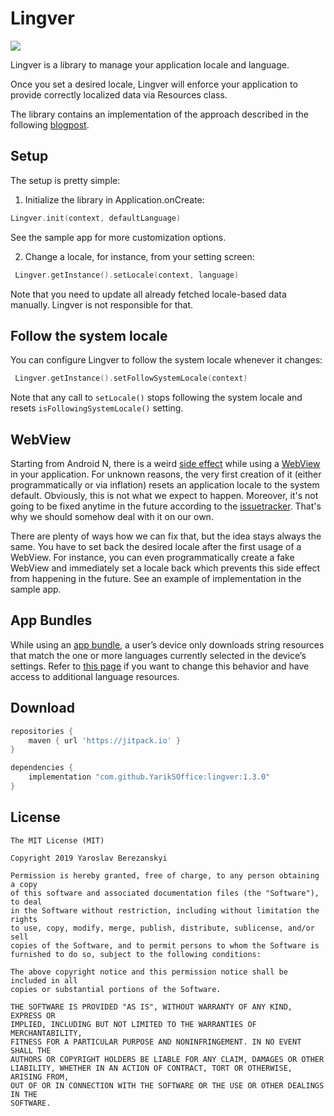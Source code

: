 # Lingver

[![](https://jitpack.io/v/YarikSOffice/lingver.svg)](https://jitpack.io/#YarikSOffice/lingver)

Lingver is a library to manage your application locale and language.
 
Once you set a desired locale, Lingver will enforce your application to provide correctly localized data via Resources class.

The library contains an implementation of the approach described in the following [blogpost](https://proandroiddev.com/change-language-programmatically-at-runtime-on-android-5e6bc15c758).

## Setup

The setup is pretty simple:

1. Initialize the library in Application.onCreate:

``` kotlin
Lingver.init(context, defaultLanguage)
```
See the sample app for more customization options.

2. Change a locale, for instance, from your setting screen:

``` kotlin
 Lingver.getInstance().setLocale(context, language)
```

Note that you need to update all already fetched locale-based data manually. Lingver is not responsible for that.

## Follow the system locale

You can configure Lingver to follow the system locale whenever it changes:

 ``` kotlin
  Lingver.getInstance().setFollowSystemLocale(context)
 ```

Note that any call to `setLocale()` stops following the system locale and resets `isFollowingSystemLocale()` setting. 

## WebView

Starting from Android N, there is a weird [side effect](https://issuetracker.google.com/issues/37113860) while using a [WebView](https://developer.android.com/reference/android/webkit/WebView)
in your application. For unknown reasons, the very first creation of it (either programmatically or via inflation)
resets an application locale to the system default. Obviously, this is not what we expect to happen.
Moreover, it's not going to be fixed anytime in the future according to the [issuetracker](https://issuetracker.google.com/issues/37113860).
That's why we should somehow deal with it on our own.

There are plenty of ways how we can fix that, but the idea stays always the same. You have to set back 
the desired locale after the first usage of a WebView. For instance, you can even programmatically create
a fake WebView and immediately set a locale back which prevents this side effect from happening in the future.
See an example of implementation in the sample app.

## App Bundles

While using an [app bundle](https://developer.android.com/guide/app-bundle), a user’s device only downloads string resources
that match the one or more languages currently selected in the device’s settings. Refer to [this page](https://stackoverflow.com/questions/52731670/android-app-bundle-with-in-app-locale-change) if you want to change this behavior and have access to additional language resources.

## Download

``` groovy
repositories {
    maven { url 'https://jitpack.io' }
}

dependencies {
    implementation "com.github.YarikSOffice:lingver:1.3.0"
}
```

## License

```
The MIT License (MIT)

Copyright 2019 Yaroslav Berezanskyi

Permission is hereby granted, free of charge, to any person obtaining a copy
of this software and associated documentation files (the "Software"), to deal
in the Software without restriction, including without limitation the rights
to use, copy, modify, merge, publish, distribute, sublicense, and/or sell
copies of the Software, and to permit persons to whom the Software is
furnished to do so, subject to the following conditions:

The above copyright notice and this permission notice shall be included in all
copies or substantial portions of the Software.

THE SOFTWARE IS PROVIDED "AS IS", WITHOUT WARRANTY OF ANY KIND, EXPRESS OR
IMPLIED, INCLUDING BUT NOT LIMITED TO THE WARRANTIES OF MERCHANTABILITY,
FITNESS FOR A PARTICULAR PURPOSE AND NONINFRINGEMENT. IN NO EVENT SHALL THE
AUTHORS OR COPYRIGHT HOLDERS BE LIABLE FOR ANY CLAIM, DAMAGES OR OTHER
LIABILITY, WHETHER IN AN ACTION OF CONTRACT, TORT OR OTHERWISE, ARISING FROM,
OUT OF OR IN CONNECTION WITH THE SOFTWARE OR THE USE OR OTHER DEALINGS IN THE
SOFTWARE.
```
